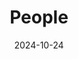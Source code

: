 ---
title: People
date: 2024-10-24

type: landing

sections:
  - block: people
    content:
      title: Meet the Team
      # Choose which groups/teams of users to display.
      #   Edit `user_groups` in each user's profile to add them to one or more of these groups.
      user_groups:
          - Principal Investigators
          - Postdocs
          - PhD Students
          - Masters Students
          - Undergraduate Students
          - Administration
          - Visitors
          - Alumni
          
      sort_by: Params.last_name
      sort_ascending: true
    design:
      show_interests: false
      show_role: true
      show_social: true

  - block: markdown
    content:
      title: Photo Gallery
      subtitle: Snapshots of Togetherness — Our Team Story
      text: |
      design:
        columns: '1'

  - block: slider
    content:
      title: Photo Gallery
      subtitle: Snapshots of Togetherness — Our Team Story
      slides:
      - title: 
        content: 
        align: 
        background:
          image:
            filename: 47a0a3fa0709389dac09531ed82d58b.jpg
            filters:
              brightness: 0.7
          position: right

      - title: 
        content: 
        align: 
        background:
          image:
            filename: 9648088d130e1e9ffd81e8ee2221fdb.jpg
            filters:
              brightness: 0.5
          position: center

      - title:
        content: 
        align: 
        background:
          image:
            filename: a36ff071733481491d387d05cb2a6aa.jpg
            filters:
              brightness: 0.5
          position: center

    design:
      # Slide height is automatic unless you force a specific height (e.g. '400px')
      slide_height: ''
      is_fullscreen: false
      # Automatically transition through slides?
      loop: ture
      # Duration of transition between slides (in ms)
      interval: 2000

---